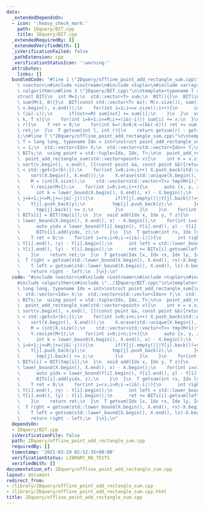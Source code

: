 ```yaml
---
data:
  _extendedDependsOn:
  - icon: ':heavy_check_mark:'
    path: 1Dquery/BIT.cpp
    title: 1Dquery/BIT.cpp
  _extendedRequiredBy: []
  _extendedVerifiedWith: []
  _isVerificationFailed: false
  _pathExtension: cpp
  _verificationStatusIcon: ':warning:'
  attributes:
    links: []
  bundledCode: "#line 1 \"2Dquery/offline_point_add_rectangle_sum.cpp\"\n#include\
    \ <vector>\n#include <iostream>\n#include <tuple>\n#include <array>\n#include\
    \ <algorithm>\n#line 3 \"1Dquery/BIT.cpp\"\n\ntemplate<typename T = long long>\n\
    struct BIT{\n  int M=1;\n  std::vector<T> sum;\n  BIT(){}\n  BIT(int N): M(N),\
    \ sum(M+1, 0){}\n  BIT(const std::vector<T> &v): M(v.size()), sum(1){\n    sum.insert(sum.begin()+1,\
    \ v.begin(), v.end());\n    for(int i=1;i<=v.size();i++){\n      int nxt = i +\
    \ (i&(-i));\n      if(nxt<=M) sum[nxt] += sum[i];\n    }\n  }\n  void add(int\
    \ k, T x){\n    for(int i=k+1;i<=M;i+=(i&(-i))) sum[i] += x;\n  }\n  T getsum(int\
    \ r){\n    T ret = 0;\n    for(int k=r;k>0;k-=(k&(-k))) ret += sum[k];\n    return\
    \ ret;\n  }\n  T getsum(int l, int r){\n    return getsum(r) - getsum(l);\n  }\n\
    };\n#line 7 \"2Dquery/offline_point_add_rectangle_sum.cpp\"\n\ntemplate<typename\
    \ T = long long, typename Idx = int>\nstruct point_add_rectangle_sum{\n  int M\
    \ = 1;\n  std::vector<Idx> X;\n  std::vector<std::vector<Idx>> Y;\n  std::vector<BIT<T>>\
    \ BITs;\n  using point = std::tuple<Idx, Idx, T>;\n\n  point_add_rectangle_sum(){}\n\
    \  point_add_rectangle_sum(std::vector<point> v){\n    int n = v.size();\n   \
    \ sort(v.begin(), v.end(), [](const point &a, const point &b){return std::get<1>(a)\
    \ < std::get<1>(b);});\n    for(int i=0;i<n;i++) X.push_back(std::get<0>(v[i]));\n\
    \    sort(X.begin(), X.end());\n    X.erase(std::unique(X.begin(), X.end()), X.end());\n\
    \    M = (int)X.size();\n    std::vector<std::vector<T>> tmp(M+1);\n    BITs.resize(M+1);\n\
    \    Y.resize(M+1);\n    for(int i=0;i<n;i++){\n      auto [x, y, z] = v[i];\n\
    \      int k = lower_bound(X.begin(), X.end(), x) - X.begin();\n      for(int\
    \ j=k+1;j<=M;j+=(j&(-j))){\n        if(Y[j].empty()||Y[j].back()!=y){\n      \
    \    Y[j].push_back(y);\n          tmp[j].push_back(z);\n        }else{\n    \
    \      tmp[j].back() += z;\n        }\n      }\n    }\n    for(int i=0;i<=M;i++)\
    \ BITs[i] = BIT(tmp[i]);\n  }\n  void add(Idx x, Idx y, T z){\n    auto xidx =\
    \ lower_bound(X.begin(), X.end(), x) - X.begin();\n    for(int i=xidx+1;i<=M;i+=(i&(-i))){\n\
    \      auto yidx = lower_bound(Y[i].begin(), Y[i].end(), y) - Y[i].begin();\n\
    \      BITs[i].add(yidx, z);\n    }\n  }\n  T getsum(int rx, Idx ly, Idx ry){\n\
    \    T ret = 0;\n    for(int i=rx;i>0;i-=(i&(-i))){\n      int right = std::lower_bound(Y[i].begin(),\
    \ Y[i].end(), ry) - Y[i].begin();\n      int left = std::lower_bound(Y[i].begin(),\
    \ Y[i].end(), ly) - Y[i].begin();\n      ret += BITs[i].getsum(left, right);\n\
    \    }\n    return ret;\n  }\n  T getsum(Idx lx, Idx rx, Idx ly, Idx ry){\n  \
    \  T right = getsum(std::lower_bound(X.begin(), X.end(), rx)-X.begin(), ly, ry);\n\
    \    T left = getsum(std::lower_bound(X.begin(), X.end(), lx)-X.begin(), ly, ry);\n\
    \    return right - left;\n  }\n};\n"
  code: "#include <vector>\n#include <iostream>\n#include <tuple>\n#include <array>\n\
    #include <algorithm>\n#include \"../1Dquery/BIT.cpp\"\n\ntemplate<typename T =\
    \ long long, typename Idx = int>\nstruct point_add_rectangle_sum{\n  int M = 1;\n\
    \  std::vector<Idx> X;\n  std::vector<std::vector<Idx>> Y;\n  std::vector<BIT<T>>\
    \ BITs;\n  using point = std::tuple<Idx, Idx, T>;\n\n  point_add_rectangle_sum(){}\n\
    \  point_add_rectangle_sum(std::vector<point> v){\n    int n = v.size();\n   \
    \ sort(v.begin(), v.end(), [](const point &a, const point &b){return std::get<1>(a)\
    \ < std::get<1>(b);});\n    for(int i=0;i<n;i++) X.push_back(std::get<0>(v[i]));\n\
    \    sort(X.begin(), X.end());\n    X.erase(std::unique(X.begin(), X.end()), X.end());\n\
    \    M = (int)X.size();\n    std::vector<std::vector<T>> tmp(M+1);\n    BITs.resize(M+1);\n\
    \    Y.resize(M+1);\n    for(int i=0;i<n;i++){\n      auto [x, y, z] = v[i];\n\
    \      int k = lower_bound(X.begin(), X.end(), x) - X.begin();\n      for(int\
    \ j=k+1;j<=M;j+=(j&(-j))){\n        if(Y[j].empty()||Y[j].back()!=y){\n      \
    \    Y[j].push_back(y);\n          tmp[j].push_back(z);\n        }else{\n    \
    \      tmp[j].back() += z;\n        }\n      }\n    }\n    for(int i=0;i<=M;i++)\
    \ BITs[i] = BIT(tmp[i]);\n  }\n  void add(Idx x, Idx y, T z){\n    auto xidx =\
    \ lower_bound(X.begin(), X.end(), x) - X.begin();\n    for(int i=xidx+1;i<=M;i+=(i&(-i))){\n\
    \      auto yidx = lower_bound(Y[i].begin(), Y[i].end(), y) - Y[i].begin();\n\
    \      BITs[i].add(yidx, z);\n    }\n  }\n  T getsum(int rx, Idx ly, Idx ry){\n\
    \    T ret = 0;\n    for(int i=rx;i>0;i-=(i&(-i))){\n      int right = std::lower_bound(Y[i].begin(),\
    \ Y[i].end(), ry) - Y[i].begin();\n      int left = std::lower_bound(Y[i].begin(),\
    \ Y[i].end(), ly) - Y[i].begin();\n      ret += BITs[i].getsum(left, right);\n\
    \    }\n    return ret;\n  }\n  T getsum(Idx lx, Idx rx, Idx ly, Idx ry){\n  \
    \  T right = getsum(std::lower_bound(X.begin(), X.end(), rx)-X.begin(), ly, ry);\n\
    \    T left = getsum(std::lower_bound(X.begin(), X.end(), lx)-X.begin(), ly, ry);\n\
    \    return right - left;\n  }\n};\n"
  dependsOn:
  - 1Dquery/BIT.cpp
  isVerificationFile: false
  path: 2Dquery/offline_point_add_rectangle_sum.cpp
  requiredBy: []
  timestamp: '2021-03-29 02:52:35+09:00'
  verificationStatus: LIBRARY_NO_TESTS
  verifiedWith: []
documentation_of: 2Dquery/offline_point_add_rectangle_sum.cpp
layout: document
redirect_from:
- /library/2Dquery/offline_point_add_rectangle_sum.cpp
- /library/2Dquery/offline_point_add_rectangle_sum.cpp.html
title: 2Dquery/offline_point_add_rectangle_sum.cpp
---
```

